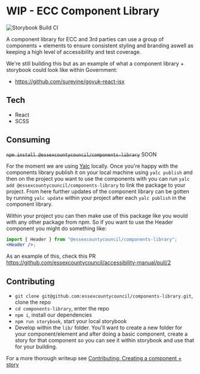# WIP - ECC Component Library

![Storybook Build CI](https://github.com/essexcountycouncil/components-library/workflows/Storybook%20Build%20CI/badge.svg)

A component library for ECC and 3rd parties can use a group of components + elements to ensure consistent styling and branding aswell as keeping a high level of accessibility and test coverage.

We're still building this but as an example of what a component library + storybook could look like within Government:

-   https://github.com/surevine/govuk-react-jsx

## Tech

-   React
-   SCSS

## Consuming

~~`npm install @essexcountycouncil/components-library`~~ SOON

For the moment we are using [Yalc](https://github.com/whitecolor/yalc) locally. Once you're happy with the components library publish it on your local machine using `yalc publish` and then on the project you want to use the components with you can run `yalc add @essexcountycouncil/components-library` to link the package to your project. From here further updates of the component library can be gotten by running `yalc update` within your project after each `yalc publish` in the component library.

Within your project you can then make use of this package like you would with any other package from npm. So if you want to use the Header component you might do something like:

```jsx
import { Header } from "@essexcountycouncil/components-library";
<Header />;
```

As an example of this, check this PR https://github.com/essexcountycouncil/accessibility-manual/pull/2

## Contributing

-   `git clone git@github.com:essexcountycouncil/components-library.git`, clone the repo
-   `cd components-library`, enter the repo
-   `npm i`, install our dependencies
-   `npm run storybook`, start your local storybook
-   Develop within the `lib/` folder. You'll want to create a new folder for your component/element and after doing a basic component, create a story for that component so you can see it within storybook and use that for your building.

For a more thorough writeup see [Contributing: Creating a component + story](https://essexcountycouncil.github.io/components-library/?path=/story/contributing--page)
